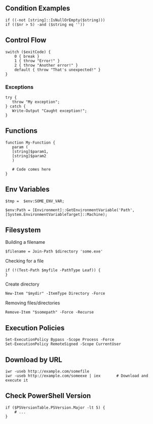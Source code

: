 ## Condition Examples

    if ((-not [string]::IsNullOrEmpty($string)))
    if (($nr > 5) -and ($string eq ''))

## Control Flow

    switch ($exitCode) {
        0 { break }
        1 { throw "Error!" }
        2 { throw "Another error!" }
        default { throw "That's unexpected!" }
    }

### Exceptions

    try {
       throw "My exception";
    } catch {
       Write-Output "Caught exception!";
    }

## Functions

    function My-Function {
       param (
       [string]$param1,
       [string]$param2
       )
       
       # Code comes here
    }
    
## Env Variables

    $tmp =  $env:SOME_ENV_VAR;
    
    $env:Path = [Environment]::GetEnvironmentVariable('Path',[System.EnvironmentVariableTarget]::Machine);
    

## Filesystem

Building a filename

    $filename = Join-Path $directory 'some.exe'
    
Checking for a file

    if (!(Test-Path $myfile -PathType Leaf)) {
    }

Create directory

    New-Item "$mydir" -ItemType Directory -Force
    
Removing files/directories

    Remove-Item "$somepath" -Force -Recurse
    
## Execution Policies

    Set-ExecutionPolicy Bypass -Scope Process -Force
    Set-ExecutionPolicy RemoteSigned -Scope CurrentUser

## Download by URL

    iwr -useb http://example.com/somefile
    iwr -useb http://example.com/someexe | iex       # Download and execute it

## Check PowerShell Version

    if ($PSVersionTable.PSVersion.Major -lt 5) {
        # ...
    }
    
